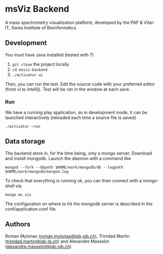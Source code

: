 # msViz Backend
A mass spectrometry visualization platform, developed by the PAF & Vital-IT, Swiss Institute of Bioinformatics.

## Development

You must have Java installed (tested with 7)

 1. `git clone` the project locally
 2. `cd msviz-backend`
 3. `./activator ui`

Then, you can run the test. Edit the source code with your preferred editor (from vi to Intellij). Test will be ran in the window at each save.

### Run
We have a running play application, so in development mode, it can be launched interactively (reloaded each time a source file is saved)

    ./activator ~run

## Data storage
The backend store in, for the time being, only a mongo server. Download and install mongodb. Launch the daemon with a command like

    mongod --fork --dbpath $HOME/work/mongodb/db --logpath $HOME/work/mongodb/mongod.log

To check that everything is running ok, you can then connect with a mongo-shell via

    mongo ms_viz

The configuration on where to hit the mongodb server is described in the conf/application.conf file.


## Authors
Roman Mylonas (roman.mylonas@isb-sib.ch), Trinidad Martin (trinidad.martin@isb-ib.ch) and  Alexandre Masselot (alexandre.masselot@isb-sib.ch)
